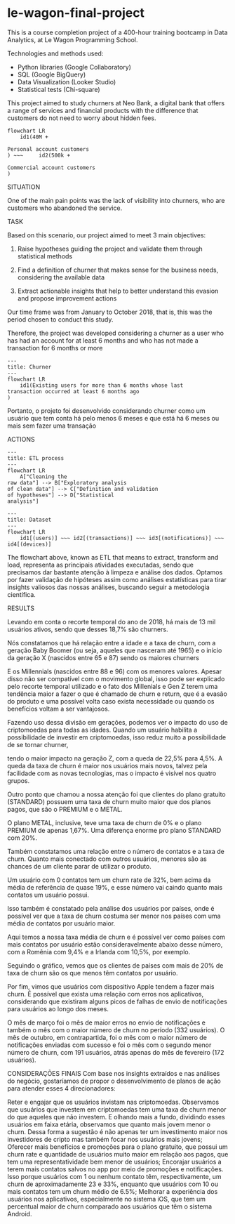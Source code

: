# le-wagon-final-project



This is a course completion project of a 400-hour training bootcamp in Data Analytics, at Le Wagon Programming School.

Technologies and methods used:
- Python libraries (Google Collaboratory)
- SQL (Google BigQuery)
- Data Visualization (Looker Studio)
- Statistical tests (Chi-square)

This project aimed to study churners at Neo Bank, a digital bank that offers a range of services and financial products with the difference that customers do not need to worry about hidden fees.

```mermaid
flowchart LR
    id1(40M +

Personal account customers
) ~~~     id2(500k +

Commercial account customers
)
```

SITUATION

One of the main pain points was the lack of visibility into churners, who are customers who abandoned the service.

TASK

Based on this scenario, our project aimed to meet 3 main objectives:

1. Raise hypotheses guiding the project and validate them through statistical methods

2. Find a definition of churner that makes sense for the business needs, considering the available data

3. Extract actionable insights that help to better understand this evasion and propose improvement actions

Our time frame was from January to October 2018, that is, this was the period chosen to conduct this study.

Therefore, the project was developed considering a churner as a user who has had an account for at least 6 months and who has not made a transaction for 6 months or more

```mermaid
---
title: Churner
---
flowchart LR
    id1(Existing users for more than 6 months whose last
transaction occurred at least 6 months ago
)
```

Portanto, o projeto foi desenvolvido considerando churner como um usuário que tem conta há pelo menos 6 meses e que está há 6 meses ou mais sem fazer uma transação

ACTIONS

```mermaid
---
title: ETL process
---
flowchart LR
    A["Cleaning the
raw data"] --> B["Exploratory analysis
of clean data"] --> C["Definition and validation 
of hypotheses"] --> D["Statistical
analysis"]
```

```mermaid
---
title: Dataset
---
flowchart LR
    id1[(users)] ~~~ id2[(transactions)] ~~~ id3[(notifications)] ~~~ id4[(devices)]
```

The flowchart above, known as ETL that means to extract, transform and load, representa as principais atividades executadas, sendo que precisamos dar bastante atenção à limpeza e análise dos dados. Optamos por fazer validação de hipóteses assim como análises estatísticas para tirar insights valiosos das nossas análises, buscando seguir a metodologia científica.

RESULTS

Levando em conta o recorte temporal do ano de 2018, há mais de 13 mil usuários ativos, sendo que desses 18,7% são churners.

Nós constatamos que há relação entre a idade e a taxa de churn, com a geração Baby Boomer (ou seja, aqueles que nasceram até 1965) e o início da geração X (nascidos entre 65 e 87) sendo os maiores churners

E os Millennials (nascidos entre 88 e 96) com os menores valores. Apesar disso não ser compatível com o movimento global, isso pode ser explicado pelo recorte temporal utilizado e o fato dos Millenials e Gen Z terem uma tendência maior a fazer o que é chamado de churn e return, que é a evasão do produto e uma possível volta caso exista necessidade ou quando os benefícios voltam a ser vantajosos.

Fazendo uso dessa divisão em gerações, podemos ver o impacto do uso de criptomoedas para todas as idades. Quando um usuário habilita a possibilidade de investir em criptomoedas, isso reduz muito a possibilidade de se tornar churner, 

tendo o maior impacto na geração Z, com a queda de 22,5% para 4,5%. A queda da taxa de churn é maior nos usuários mais novos, talvez pela facilidade com as novas tecnologias, mas o impacto é visível nos quatro grupos.

Outro ponto que chamou a nossa atenção foi que clientes do plano gratuito (STANDARD) possuem uma taxa de churn muito maior que dos planos pagos, que são o PREMIUM e o METAL. 

O plano METAL, inclusive, teve uma taxa de churn de 0% e o plano PREMIUM de apenas 1,67%. Uma diferença enorme pro plano STANDARD com 20%.

Também constatamos uma relação entre o número de contatos e a taxa de churn. Quanto mais conectado com outros usuários, menores são as chances de um cliente parar de utilizar o produto. 

Um usuário com 0 contatos tem um churn rate de 32%, bem acima da média de referência de quase 19%, e esse número vai caindo quanto mais contatos um usuário possui.

Isso também é constatado pela análise dos usuários por países, onde é possível ver que a taxa de churn costuma ser menor nos países com uma média de contatos por usuário maior. 

Aqui temos a nossa taxa média de churn e é possível ver como países com mais contatos por usuário estão consideravelmente abaixo desse número, com a Romênia com 9,4% e a Irlanda com 10,5%, por exemplo. 

Seguindo o gráfico, vemos que os clientes de países com mais de 20% de taxa de churn são os que menos têm contatos por usuário.

Por fim, vimos que usuários com dispositivo Apple tendem a fazer mais churn. É possível que exista uma relação com erros nos aplicativos, considerando que existiram alguns picos de falhas de envio de notificações para usuários ao longo dos meses.

O mês de março foi o mês de maior erros no envio de notificações e também o mês com o maior número de churn no período (332 usuários).
O mês de outubro, em contrapartida, foi o mês com o maior número de notificações enviadas com sucesso e foi o mês com o segundo menor número de churn, com 191 usuários, atrás apenas do mês de fevereiro (172 usuários).

CONSIDERAÇÕES FINAIS
Com base nos insights extraídos e nas análises do negócio, gostaríamos de propor o desenvolvimento de planos de ação para atender esses 4 direcionadores:

Reter e engajar que os usuários invistam nas criptomoedas. Observamos que usuários que investem em criptomoedas tem uma taxa de churn menor do que aqueles que não investem. E olhando mais a fundo, dividindo esses usuários em faixa etária, observamos que quanto mais jovem menor o churn. Dessa forma a sugestão é não apenas ter um investimento maior nos investidores de cripto mas também focar nos usuários mais jovens;
Oferecer mais benefícios e promoções para o plano gratuito, que possui um churn rate e quantidade de usuários muito maior em relação aos pagos, que tem uma representatividade bem menor de usuários;
Encorajar usuários a terem mais contatos salvos no app por meio de promoções e notificações. Isso porque usuários com 1 ou nenhum contato têm, respectivamente, um churn de aproximadamente 23 e 33%, enquanto que usuários com 10 ou mais contatos tem um churn médio de 6.5%;
Melhorar a experiência dos usuários nos aplicativos, especialmente no sistema iOS, que tem um percentual maior de churn comparado aos usuários que têm o sistema Android.
